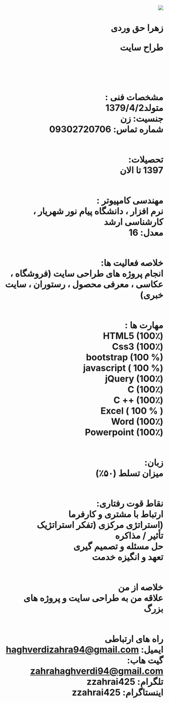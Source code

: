<div dir="rtl">
<img src="https://avatars0.githubusercontent.com/u/72450999?s=460&u=fec95f06cf8e42d8b24362269394d05df200d076&v=4"/>
<h1> زهرا حق وردی
<br>

 طراح سایت
 
<br>
<br>

 مشخصات فنی :
<br>
  متولد1379/4/2
<br>
 جنسیت: زن
<br>
  شماره تماس: 09302720706
<br>
<br>

تحصیلات:
<br>
 1397 تا الان
<br>
<br>

مهندسی کامپیوتر :
<br>
  نرم افزار ، دانشگاه پیام نور شهریار ، کارشناسی ارشد
<br>
  معدل: 16
<br>
<br>

خلاصه فعالیت ها:
<br>
 انجام پروژه های طراحی سایت (فروشگاه ، عکاسی ، معرفی محصول ، رستوران ،
 سایت خبری)
<br>
<br>

 مهارت ها :
<br>
  HTML5 (100٪)
<br>
  Css3 (100٪)
<br>
  bootstrap (100 %)
<br>
javascript ( 100 %)
<br>
  jQuery (100٪)
<br>
  C (100٪)
<br>
  C ++ (100٪)
<br>
 Excel ( 100 % )
<br>
 Word (100٪)
<br>
 Powerpoint (100٪)
<br>
<br>

 زبان:
<br>
میزان تسلط (۵۰٪)
<br>
<br>

نقاط قوت رفتاری:
<br>
 ارتباط با مشتری و کارفرما
<br>
 (استراتژی مرکزی (تفکر استراتژیک
<br>
 تأثیر / مذاکره
<br>
 حل مسئله و تصمیم گیری
<br>
 تعهد و انگیزه خدمت
<br>
<br>

 خلاصه از من
<br>
 علاقه من به طراحی سایت و پروژه های بزرگ
<br>
<br>

 راه های ارتباطی
<br>
 ایمیل: haghverdizahra94@gmail.com
<br>
 گیت هاب: zahrahaghverdi94@gmail.com
<br>
 تلگرام: zzahrai425
<br>
 اینستاگرام: zzahrai425
<br>

